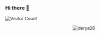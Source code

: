 ### Hi there 👋

<!--
**derya26/derya26** is a ✨ _special_ ✨ repository because its `README.md` (this file) appears on your GitHub profile.

Here are some ideas to get you started:

- 🔭 I’m currently working on ...
- 🌱 I’m currently learning ...
- 👯 I’m looking to collaborate on ...
- 🤔 I’m looking for help with ...
- 💬 Ask me about ...
- 📫 How to reach me: ...
- 😄 Pronouns: ...
- ⚡ Fun fact: ...
-->

![Visitor Count](https://profile-counter.glitch.me/derya26/count.svg)

<p align="center"> <img src="https://komarev.com/ghpvc/?username=derya26&label=Profile%20views&color=ce9927&style=flat" alt="derya26" /> </p>

